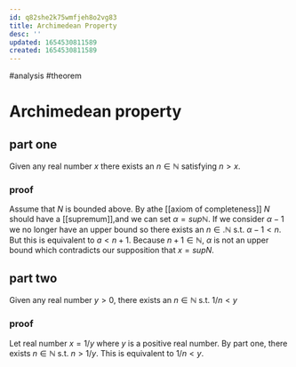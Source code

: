 ```yaml
---
id: q82she2k75wmfjeh8o2vg83
title: Archimedean Property
desc: ''
updated: 1654530811589
created: 1654530811589
---
```

#analysis #theorem 
# Archimedean property
## part one
Given any real number $x$ there exists an $n \in \mathbb{N}$ satisfying $n > x$.
### proof
Assume that $N$ is bounded above.  By athe [[axiom of completeness]] $N$ should have a [[supremum]],and we can set $\alpha = sup \mathbb{N}$.  If we consider $\alpha - 1$ we no longer have an upper bound so there exists an $n \in. \mathbb{N}$ s.t. $\alpha - 1 < n$.  But this is equivalent to $a < n + 1$.  Because $n + 1 \in \mathbb{N}$, $\alpha$ is not an upper bound which contradicts our supposition that $x = sup N$.
## part two
Given any real number $y > 0$, there exists an $n \in \mathbb{N}$ s.t. $1/n < y$
### proof
Let real number $x = 1/y$ where $y$ is a positive real number.  By part one, there exists $n \in \mathbb{N}$ s.t. $n > 1/y$.  This is equivalent to $1/n < y$.

